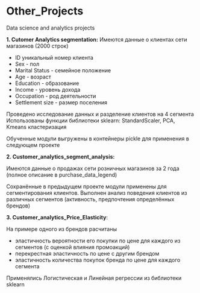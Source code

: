 # Other_Projects
 Data science and analytics projects 

<b>1. Cutomer Analytics segmentation:</b>
Имеются данные о клиентах сети магазинов (2000 строк)
- ID уникальный номер клиента
- Sex - пол
- Marital Status - семейное положение
- Age - возраст
- Education - образование
- Income - уровень дохода
- Occupation - род деятельности
- Settlement size - размер поселения

Проведено исследование данных и разделение клиентов на 4 сегмента
Использованы функции библиотеки sklearn: StandardScaler, PCA, Kmeans кластеризация

Обученные модули выгружены в контейнеры pickle для применения в следующем проекте

<b>2. Customer_analytics_segment_analysis:</b>

Имеются данные о продажах сети розничных магазинов за 2 года 
(полное описание в purchase_data_legend)

Cохранённые в предыдущем проекте модули применены для сегментирования клиентов.
Выполнен анализ поведения клиентов из различных сегментов (активность, предпочтения определённых брендов)

<b>3. Customer_analytics_Price_Elasticity</b>:

На примере одного из брендов расчитаны
- эластичность вероятности его покупки по цене для каждого из сегментов (с оценкой влияния промоакций)
- перекрестная эластичность по цене с другим брендом
- эластичность количества покупок бренда по цене для каждого сегмента

Применялись Логистическая и Линейная регрессии из библиотеки sklearn
